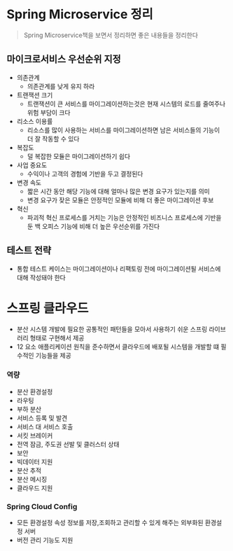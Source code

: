 # Spring Microservice 정리	

> Spring Microservice책을 보면서 정리하면 좋은 내용들을 정리한다

## 마이크로서비스 우선순위 지정

- 의존관계
  - 의존관계를 낮게 유지 하라
- 트랜잭션 크기
  - 트랜잭션이 큰 서비스를 마이그레이션하는것은 현재 시스템의 로드를 줄여주나 위험 부담이 크다
- 리소스 이용률
  - 리소스를 많이 사용하는 서비스를 마이그레이션하면 남은 서비스들의 기능이 더 잘 작동할 수 있다
- 복잡도
  - 덜 복잡한 모듈은 마이그레이션하기 쉽다
- 사업 중요도
  - 수익이나 고객의 경험에 기반을 두고 결정된다
- 변경 속도
  - 짧은 시간 동안 해당 기능에 대해 얼마나 많은 변경 요구가 있는지를 의미
  - 변경 요구가 잦은 모듈은 안정적인 모듈에 비해 더 좋은 마이그레이션 후보
- 혁신
  - 파괴적 혁신 프로세스를 거치는 기능은 안정적인 비즈니스 프로세스에 기반을 둔 백 오피스 기능에 비해 더 높은 우선순위를 가진다

## 테스트 전략

- 통합 테스트 케이스는 마이그레이션이나 리팩토링 전에 마이그레이션될 서비스에 대해 작성돼야 한다

# 스프링 클라우드

- 분산 시스템 개발에 필요한 공통적인 패턴들을 모아서 사용하기 쉬운 스프링 라이브러리 형태로 구현해서 제공
- 12 요소 애플리케이션 원칙을 준수하면서 클라우드에 배포될 시스템을 개발할 떄 필수적인 기능들을 제공

### 역량

- 분산 환경설정
- 라우팅
- 부하 분산
- 서비스 등록 및 발견
- 서비스 대 서비스 호출
- 서킷 브레이커
- 전역 잠금, 주도권 선발 및 클러스터 상태
- 보안
- 빅데이터 지원
- 분산 추적
- 분산 메시징
- 클라우드 지원

### Spring Cloud Config

- 모든 환경설정 속성 정보를 저장,조회하고 관리할 수 있게 해주는 외부화된 환경설정 서버
- 버전 관리 기능도 지원



### 